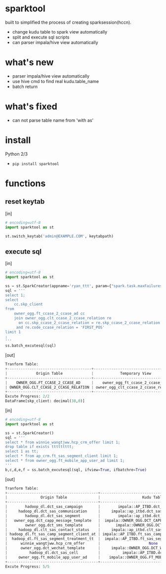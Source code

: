 sparktool
========
built to simplified the process of creating sparksession(hccn).
* change kudu table to spark view automatically
* split and execute sql scripts
* can parser impala/hive view automatically

what's new
========
* parser impala/hive view automatically
* use hive cmd to find real kudu.table_name
* batch return

what's fixed
========
* can not parse table name from 'with as'

install
=======

Python 2/3 

* `pip install sparktool`

functions
=======
reset keytab
--------

[in]

```python
# encoding=utf-8
import sparktool as st

st.switch_keytab('admin@EXAMPLE.COM', keytabpath)
```


execute sql
--------

[in]

```python
# encoding=utf-8
import sparktool as st

ss = st.SparkCreator(appname='ryan_ttt', param={"spark.task.maxFailures":"10"})
sql = '''
select 1;
select
    cc.skp_client
from
    owner_ogg.ft_ccase_2_ccase_ad cc
    join owner_ogg.clt_ccase_2_ccase_relation re
      on cc.skp_ccase_2_ccase_relation = re.skp_ccase_2_ccase_relation
     and re.code_ccase_relation = 'FIRST_POS' 
limit 1
;
'''
ss.batch_excutesql(sql)
```

[out]

```python
Tranform Table:
+--------------------------------------+--------------------------------------+--------------+
|             Origin Table             |            Temporary View            | If Transform |
+--------------------------------------+--------------------------------------+--------------+
|    OWNER_OGG.FT_CCASE_2_CCASE_AD     |    owner_ogg_ft_ccase_2_ccase_ad     |     New      |
| OWNER_OGG.CLT_CCASE_2_CCASE_RELATION | owner_ogg_clt_ccase_2_ccase_relation |     New      |
+--------------------------------------+--------------------------------------+--------------+
Excute Progress: 2/2
DataFrame[skp_client: decimal(38,0)]
```


[in]

```python
# encoding=utf-8
import sparktool as st

ss = st.SparkCreator()
sql = '''
select * from winnie_wangtjww.hcp_crm_offer limit 1;
drop table if exists ttttttttt;
select 1 as tt;
select * from ap_crm.ft_sas_segment_client limit 1;
select * from owner_ogg.ft_mobile_app_user_ad limit 1;
'''
b,c,d,e,f = ss.batch_excutesql(sql, ifview=True, ifbatchre=True)
```

[out]

```python
Tranform Table:
+-----------------------------------------+-----------------------------------------------+--------------+
|               Origin Table              |                   Kudu Table                  | If Transform |
+-----------------------------------------+-----------------------------------------------+--------------+
|        hadoop_dl.dct_sas_campaign       |        impala::AP_ITBD.dct_sas_campaign       |    Added     |
|     hadoop_dl.dct_sas_communication     |     impala::ap_itbd.dct_sas_communication     |    Added     |
|        hadoop_dl.dct_sas_segment        |        impala::ap_itbd.dct_sas_segment        |    Added     |
|   owner_ogg.dct_capp_message_template   |  impala::OWNER_OGG.DCT_CAPP_MESSAGE_TEMPLATE  |    Added     |
|        owner_ogg.dct_sms_template       |       impala::OWNER_OGG.DCT_SMS_TEMPLATE      |    Added     |
|     hadoop_dl.clt_sas_contact_status    |     impala::ap_itbd.clt_sas_contact_status    |    Added     |
| hadoop_dl.ft_sas_camp_segment_client_at | impala::AP_ITBD.ft_sas_camp_segment_client_at |    Added     |
|  hadoop_dl.ft_sas_segment_treatment_tt  |  impala::AP_ITBD.ft_sas_segment_treatment_tt  |    Added     |
|      winnie_wangtjww.hcp_crm_offer      |                      None                     |      No      |
|      owner_ogg.dct_wechat_template      |     impala::OWNER_OGG.DCT_WECHAT_TEMPLATE     |    Added     |
|          hadoop_dl.dct_sas_cell         |          impala::AP_ITBD.dct_sas_cell         |    Added     |
|     owner_ogg.ft_mobile_app_user_ad     |    impala::OWNER_OGG.FT_MOBILE_APP_USER_AD    |    Added     |
+-----------------------------------------+-----------------------------------------------+--------------+
Excute Progress: 5/5
```
